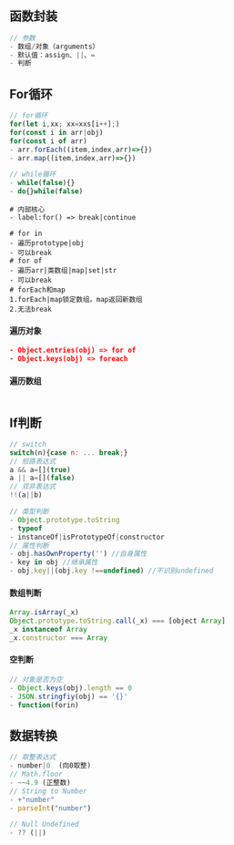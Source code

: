 ## 函数封装

~~~js
// 参数
- 数组/对象（arguments）
- 默认值：assign、||、=
- 判断
~~~

## For循环

```js
// for循环
for(let i,xx; xx=xxs[i++];)
for(const i in arr|obj)
for(const i of arr)
- arr.forEach((item,index,arr)=>{})
- arr.map((item,index,arr)=>{})

// while循环
- while(false){}
- do{}while(false)
```

```shell
# 内部核心
- label:for() => break|continue
```

```shell
# for in
- 遍历prototype|obj
- 可以break
# for of
- 遍历arr|类数组|map|set|str
- 可以break
# forEach和map
1.forEach|map锁定数组。map返回新数组
2.无法break
```

#### 遍历对象

~~~json
- Object.entries(obj) => for of
- Object.keys(obj) => foreach
~~~

#### 遍历数组

~~~js

~~~

## If判断

```js
// switch
switch(n){case n: ... break;}
// 短路表达式
a && a=[](true)
a || a=[](false)
// 双非表达式
!!(a||b)
```

```js
// 类型判断
- Object.prototype.toString
- typeof
- instanceOf|isPrototypeOf|constructor
// 属性判断
- obj.hasOwnProperty('') //自身属性
- key in obj //继承属性
- obj.key||(obj.key !==undefined) //不识别undefined
```
#### 数组判断

~~~js
Array.isArray(_x)
Object.prototype.toString.call(_x) === [object Array]
_x instanceof Array
_x.constructor === Array
~~~

#### 空判断

~~~js
// 对象是否为空
- Object.keys(obj).length == 0
- JSON.stringfiy(obj) == '{}'
- function(forin)
~~~

## 数据转换

~~~js
// 取整表达式
- number|0  (向0取整)
// Math.floor
- ~~4.9 (正整数)
// String to Number
- +"number"
- parseInt("number")
~~~

```ts
// Null Undefined
- ?? (||)
```

